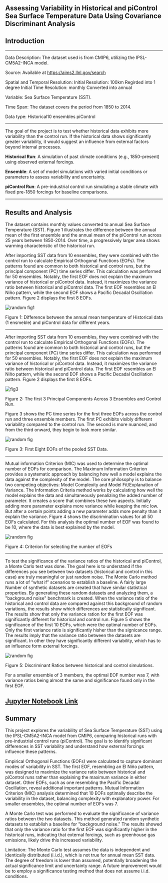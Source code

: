 Assessing Variability in Historical and piControl Sea Surface Temperature Data Using Covariance Discriminant Analysis
---
## Introduction


---
Data Description:
The dataset used is from CMIP6, utilizing the IPSL-CM5A2-INCA model. 

Source:
Available at https://aims2.llnl.gov/search

Spatial and Temporal Resolution:
Initial Resolution: 100km
Regirded into 1 degree
Initial Time Resolution: monthly
Converted into annual

Variable:
Sea Surface Temperature (SST).

Time Span:
The dataset covers the period from 1850 to 2014.

Data type: 
Historical10 ensembles
piControl

---
The goal of the project is to test whether historical data exhibits more variability than the control run. If the historical data shows significantly greater variability, it would suggest an influence from external factors beyond internal processes.

**Historical Run**: A simulation of past climate conditions (e.g., 1850–present) using observed external forcings.

**Ensemble**: A set of model simulations with varied initial conditions or parameters to assess variability and uncertainty.

**piControl Run**: A pre-industrial control run simulating a stable climate with fixed pre-1850 forcings for baseline comparisons.

---
## Results and Analysis

The dataset contains monthly values converted to annual Sea Surface Temperature (SST). Figure 1 illustrates the difference between the annual mean of the first ensemble and the annual mean of the piControl run across 25 years between 1850-2014. Over time, a progressively larger area shows warming characteristic of the historical run.

After importing SST data from 10 ensembles, they were combined with the control run to calculate Empirical Orthogonal Functions (EOFs). The patterns found are common to both historical and control runs, but the principal component (PC) time series differ. This calculation was performed for 50 ensembles. Notably, the first EOF does not explain the maximum variance of historical or piControl data. Instead, it maximizes the variance ratio between historical and piControl data. The first EOF resembles an El Niño pattern, while the second EOF shows a Pacific Decadal Oscillation pattern. Figure 2 displays the first 8 EOFs. 


![random fig1](https://github.com/Aahelee/CLIM680_project_/blob/main/figures/climatology.png)

Figure 1: Difference between the annual mean temperature of Historical data (1 ensmeble) and piControl data for different years.

---
After importing SST data from 10 ensembles, they were combined with the control run to calculate Empirical Orthogonal Functions (EOFs). The patterns found are common to both historical and control runs, but the principal component (PC) time series differ. This calculation was performed for 50 ensembles. Notably, the first EOF does not explain the maximum variance of historical or piControl data. Instead, it maximizes the variance ratio between historical and piControl data. The first EOF resembles an El Niño pattern, while the second EOF shows a Pacific Decadal Oscillation pattern. Figure 2 displays the first 8 EOFs. 

![fig3](https://github.com/Aahelee/CLIM680_project_/blob/main/figures/eof8.png)

Figure 2: The first 3 Principal Components Across 3 Ensembles and Control Run.

Figure 3 shows the PC time series for the first three EOFs across the control run and three ensemble members. The first PC exhibits visibly different variability compared to the control run. The second is more nuanced, and from the third onward, they begin to look more similar.

![random fig](https://github.com/Aahelee/CLIM680_project_/blob/main/figures/pc3.png)

Figure 3: First Eight EOFs of the pooled SST Data.

---
Mutual information Criterion (MIC) was used to determine the optimal number of EOFs for comparison. The Maximum Information Criterion provides a systematic approach by balancing how well a model explains the data against the complexity of the model. The core philosophy is to balance two competing objectives: Model Complexity and Model Fit/Explanation of Variance. The Information Criteria method works by calculating how well the model explains the data and simultaneously penalizing the added number of parameter. It creates a score that combines these two aspects. Initially adding more parameter explains more variance while keeping the mic low. But after a certain points adding a new parameter adds more penalty than it explain the variance. Figure 4 shows the discrimination values for all 50 EOFs calculated. For this analysis the optimal number of EOF was found to be 10, where the data is best explained by the model. 

![random fig](https://github.com/Aahelee/CLIM680_project_/blob/main/figures/dis.png)


Figure 4: Criterion for selecting the number of EOFs


---
To test the significance of the variance ratios of the historical and piControl, a Monte Carlo test was done. The goal here is to understand if the differences you see between two datasets (historical and control in this case) are truly meaningful or just random noise. The Monte Carlo method runs a lot of “what if” scenarios to establish a baseline. A fairly large
Number of synthetic datasets are created that have similar statistical properties. By generating these random datasets and analyzing them, a "background noise" benchmark is created. When the variance ratio of the historical and control data are compared against this background of random variations, the results show which differences are statistically significant. The results show that only the variance ration for the first EOF was significantly different for historical and control run. Figure 5 shows the significance of the first 10 EOFs, which were the optimal number of EOFs. Only the first variance ratio is significantly hisher than the signicance range. The results imply that the variance ratio between the datasets are significant. In other they have significantly different variability, which has to an influence form external forcings. 

![random fig](https://github.com/Aahelee/CLIM680_project_/blob/main/figures/var_ratio.png)

Figure 5: Discriminant Ratios between historical and control simulations.

For a smaller ensemble of 3 members, the optimal EOF number was 7, with variance ratios being almost the same and significance found only in the first EOF.

[Jupyter Notebook Link](https://github.com/Aahelee/CLIM680_project_/blob/main/covariance_discriminant_analysis.ipynb)
---
## Summary 

This project explores the variability of Sea Surface Temperature (SST) using the IPSL-CM5A2-INCA model from CMIP6, comparing historical runs with pre-industrial control runs (piControl). The goal is to identify significant differences in SST variability and understand how external forcings influence these patterns.

Empirical Orthogonal Functions (EOFs) were calculated to capture dominant modes of variability in SST. The first EOF, resembling an El Niño pattern, was designed to maximize the variance ratio between historical and piControl runs rather than explaining the maximum variance in either dataset. Other EOFs, such as one resembling the Pacific Decadal Oscillation, reveal additional important patterns. Mutual Information Criterion (MIC) analysis determined that 10 EOFs optimally describe the variability in the dataset, balancing complexity with explanatory power. For smaller ensembles, the optimal number of EOFs was 7.

A Monte Carlo test was performed to evaluate the significance of variance ratios between the two datasets. This method generated random synthetic datasets to establish a baseline for "background noise." The results showed that only the variance ratio for the first EOF was significantly higher in the historical runs, indicating that external forcings, such as greenhouse gas emissions, likely drive this increased variability.

Limitation: The Monte Carlo test assumes the data is independent and identically distributed (i.i.d.), which is not true for annual mean SST data. The degree of freedom is lower than assumed, potentially broadening the actual significance limit and uncertainty range. A future improvement would be to employ a significance testing method that does not assume i.i.d. conditions.




